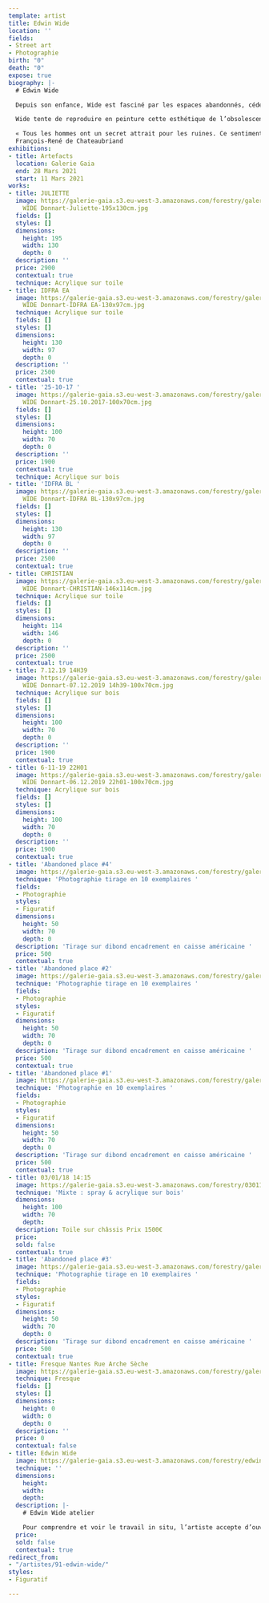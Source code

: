 ```yaml
---
template: artist
title: Edwin Wide
location: ''
fields:
- Street art
- Photographie
birth: "0"
death: "0"
expose: true
biography: |-
  # Edwin Wide

  Depuis son enfance, Wide est fasciné par les espaces abandonnés, cédés par l’homme au sauvage. Ces ruines modernes nous renvoient à notre propre temporalité, à l’impermanence de toute chose. Cela fait 20 ans qu’il réalise des peintures, par essence éphémères, dans ces lieux en décomposition. Cette pratique a développé chez Wide un intérêt pour l’obsolescence produite par le temps et l’a amené dans cette recherche d’esthétisation de l’éphémère vers le [**Glitch art**](https://www.beauxarts.com/grand-format/le-glitch-ou-le-bug-erige-au-rang-dart/ "glitch beaux arts magazine"). Cet art consiste à reconnaitre la beauté dans les erreurs d’affichage des images numériques, sous la forme de fragmentations, de répétitions et d’artefacts.

  Wide tente de reproduire en peinture cette esthétique de l’obsolescence technologique qui peut apparaître sur nos écrans LCD. La collecte de photos d’identité, témoignages d’un instant T, et la capture de mots tirés du flot d’information en continu à la fois « news » et déjà dépassées, constituent la matière première du travail d’atelier de Wide. Il explore ces thèmes dans des œuvres tendant vers l’abstraction, en expérimentant différents supports et techniques.

  « Tous les hommes ont un secret attrait pour les ruines. Ce sentiment tient à la fragilité de notre nature, à une conformité secrète entre ces monuments détruits et la rapidité de notre existence. »
  François-René de Chateaubriand
exhibitions:
- title: Artefacts
  location: Galerie Gaia
  end: 28 Mars 2021
  start: 11 Mars 2021
works:
- title: JULIETTE
  image: https://galerie-gaia.s3.eu-west-3.amazonaws.com/forestry/galerie-gaia-Edwin
    WIDE Donnart-Juliette-195x130cm.jpg
  fields: []
  styles: []
  dimensions:
    height: 195
    width: 130
    depth: 0
  description: ''
  price: 2900
  contextual: true
  technique: Acrylique sur toile
- title: IDFRA EA
  image: https://galerie-gaia.s3.eu-west-3.amazonaws.com/forestry/galerie-gaia-Edwin
    WIDE Donnart-IDFRA EA-130x97cm.jpg
  technique: Acrylique sur toile
  fields: []
  styles: []
  dimensions:
    height: 130
    width: 97
    depth: 0
  description: ''
  price: 2500
  contextual: true
- title: '25-10-17 '
  image: https://galerie-gaia.s3.eu-west-3.amazonaws.com/forestry/galerie-gaia-Edwin
    WIDE Donnart-25.10.2017-100x70cm.jpg
  fields: []
  styles: []
  dimensions:
    height: 100
    width: 70
    depth: 0
  description: ''
  price: 1900
  contextual: true
  technique: Acrylique sur bois
- title: 'IDFRA BL '
  image: https://galerie-gaia.s3.eu-west-3.amazonaws.com/forestry/galerie-gaia-Edwin
    WIDE Donnart-IDFRA BL-130x97cm.jpg
  fields: []
  styles: []
  dimensions:
    height: 130
    width: 97
    depth: 0
  description: ''
  price: 2500
  contextual: true
- title: CHRISTIAN
  image: https://galerie-gaia.s3.eu-west-3.amazonaws.com/forestry/galerie-gaia-Edwin
    WIDE Donnart-CHRISTIAN-146x114cm.jpg
  technique: Acrylique sur toile
  fields: []
  styles: []
  dimensions:
    height: 114
    width: 146
    depth: 0
  description: ''
  price: 2500
  contextual: true
- title: 7.12.19 14H39
  image: https://galerie-gaia.s3.eu-west-3.amazonaws.com/forestry/galerie-gaia-Edwin
    WIDE Donnart-07.12.2019 14h39-100x70cm.jpg
  technique: Acrylique sur bois
  fields: []
  styles: []
  dimensions:
    height: 100
    width: 70
    depth: 0
  description: ''
  price: 1900
  contextual: true
- title: 6-11-19 22H01
  image: https://galerie-gaia.s3.eu-west-3.amazonaws.com/forestry/galerie-gaia-Edwin
    WIDE Donnart-06.12.2019 22h01-100x70cm.jpg
  technique: Acrylique sur bois
  fields: []
  styles: []
  dimensions:
    height: 100
    width: 70
    depth: 0
  description: ''
  price: 1900
  contextual: true
- title: 'Abandoned place #4'
  image: https://galerie-gaia.s3.eu-west-3.amazonaws.com/forestry/galerie-gaia-edwin-wide-abandoned-places-4-sur-10-exemplaires-50_70.jpg
  technique: 'Photographie tirage en 10 exemplaires '
  fields:
  - Photographie
  styles:
  - Figuratif
  dimensions:
    height: 50
    width: 70
    depth: 0
  description: 'Tirage sur dibond encadrement en caisse américaine '
  price: 500
  contextual: true
- title: 'Abandoned place #2'
  image: https://galerie-gaia.s3.eu-west-3.amazonaws.com/forestry/galerie-gaia-edwin-wide-abandoned-places-2-sur-10-exemplaires-50_70.jpg
  technique: 'Photographie tirage en 10 exemplaires '
  fields:
  - Photographie
  styles:
  - Figuratif
  dimensions:
    height: 50
    width: 70
    depth: 0
  description: 'Tirage sur dibond encadrement en caisse américaine '
  price: 500
  contextual: true
- title: 'Abandoned place #1'
  image: https://galerie-gaia.s3.eu-west-3.amazonaws.com/forestry/galerie-gaia-edwin-wide-abandoned-places-1-sur-10-exemplaires-50_70.jpg
  technique: 'Photographie en 10 exemplaires '
  fields:
  - Photographie
  styles:
  - Figuratif
  dimensions:
    height: 50
    width: 70
    depth: 0
  description: 'Tirage sur dibond encadrement en caisse américaine '
  price: 500
  contextual: true
- title: 03/01/18 14:15
  image: https://galerie-gaia.s3.eu-west-3.amazonaws.com/forestry/030118-1415.jpg
  technique: 'Mixte : spray & acrylique sur bois'
  dimensions:
    height: 100
    width: 70
    depth: 
  description: Toile sur châssis Prix 1500€
  price: 
  sold: false
  contextual: true
- title: 'Abandoned place #3'
  image: https://galerie-gaia.s3.eu-west-3.amazonaws.com/forestry/galerie-gaia-edwin-wide-abandoned-places-3-sur-10-exemplaires-50_70.jpg
  technique: 'Photographie tirage en 10 exemplaires '
  fields:
  - Photographie
  styles:
  - Figuratif
  dimensions:
    height: 50
    width: 70
    depth: 0
  description: 'Tirage sur dibond encadrement en caisse américaine '
  price: 500
  contextual: true
- title: Fresque Nantes Rue Arche Sèche
  image: https://galerie-gaia.s3.eu-west-3.amazonaws.com/forestry/galerie-gaia-edwin-wide-fresque-arche-seche-nantes.jpg
  technique: Fresque
  fields: []
  styles: []
  dimensions:
    height: 0
    width: 0
    depth: 0
  description: ''
  price: 0
  contextual: false
- title: Edwin Wide
  image: https://galerie-gaia.s3.eu-west-3.amazonaws.com/forestry/edwin-wide.jpg
  technique: ''
  dimensions:
    height: 
    width: 
    depth: 
  description: |-
    # Edwin Wide atelier

    Pour comprendre et voir le travail in situ, l’artiste accepte d’ouvrir son atelier sur rendez-vous. Contactez-moi pour organiser une visite privée au 02-40-48-14-91 (max 6 personnes)
  price: 
  sold: false
  contextual: true
redirect_from:
- "/artistes/91-edwin-wide/"
styles:
- Figuratif

---
```

